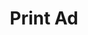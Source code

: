 ---
title: Print Ad
class: print-ad
image_path: /images/products/print-ad.jpg
target_path: http://demos.ownlocal.com/platform/ad/print/
devices_path: /platform?website=demos.ownlocal.com/platform/ad/print/&fullscreen=false&desktop-only=false
---